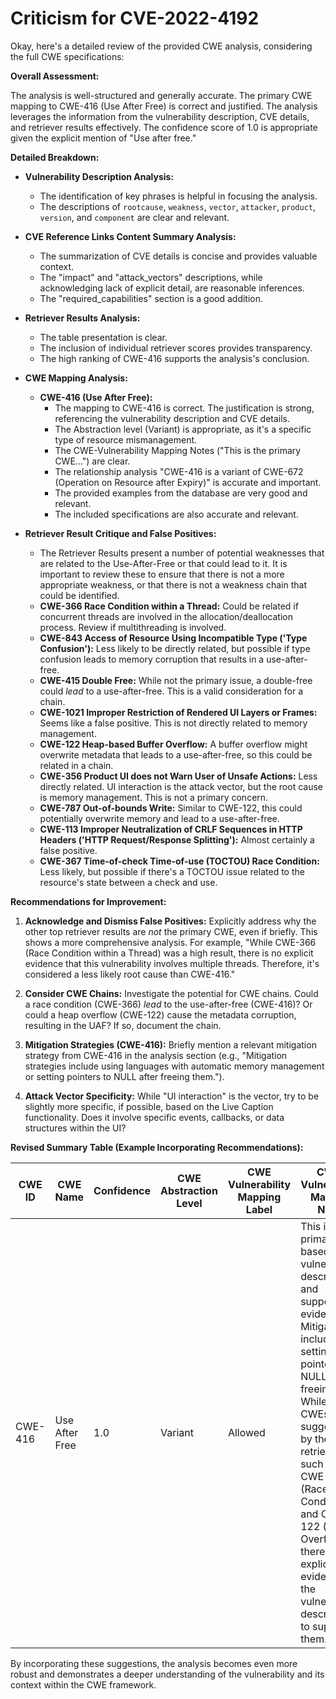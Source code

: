 # Criticism for CVE-2022-4192

Okay, here's a detailed review of the provided CWE analysis, considering the full CWE specifications:

**Overall Assessment:**

The analysis is well-structured and generally accurate. The primary CWE mapping to CWE-416 (Use After Free) is correct and justified. The analysis leverages the information from the vulnerability description, CVE details, and retriever results effectively. The confidence score of 1.0 is appropriate given the explicit mention of "Use after free."

**Detailed Breakdown:**

*   **Vulnerability Description Analysis:**

    *   The identification of key phrases is helpful in focusing the analysis.
    *   The descriptions of `rootcause`, `weakness`, `vector`, `attacker`, `product`, `version`, and `component` are clear and relevant.

*   **CVE Reference Links Content Summary Analysis:**

    *   The summarization of CVE details is concise and provides valuable context.
    *   The "impact" and "attack\_vectors" descriptions, while acknowledging lack of explicit detail, are reasonable inferences.
    *   The "required\_capabilities" section is a good addition.

*   **Retriever Results Analysis:**

    *   The table presentation is clear.
    *   The inclusion of individual retriever scores provides transparency.
    *   The high ranking of CWE-416 supports the analysis's conclusion.

*   **CWE Mapping Analysis:**

    *   **CWE-416 (Use After Free):**
        *   The mapping to CWE-416 is correct. The justification is strong, referencing the vulnerability description and CVE details.
        *   The Abstraction level (Variant) is appropriate, as it's a specific type of resource mismanagement.
        *   The CWE-Vulnerability Mapping Notes ("This is the primary CWE...") are clear.
        *   The relationship analysis "CWE-416 is a variant of CWE-672 (Operation on Resource after Expiry)" is accurate and important.
        *   The provided examples from the database are very good and relevant.
        *   The included specifications are also accurate and relevant.

*   **Retriever Result Critique and False Positives:**
    *   The Retriever Results present a number of potential weaknesses that are related to the Use-After-Free or that could lead to it. It is important to review these to ensure that there is not a more appropriate weakness, or that there is not a weakness chain that could be identified.
    *   **CWE-366 Race Condition within a Thread:** Could be related if concurrent threads are involved in the allocation/deallocation process. Review if multithreading is involved.
    *   **CWE-843 Access of Resource Using Incompatible Type ('Type Confusion'):** Less likely to be directly related, but possible if type confusion leads to memory corruption that results in a use-after-free.
    *   **CWE-415 Double Free:** While not the primary issue, a double-free could *lead* to a use-after-free. This is a valid consideration for a chain.
    *   **CWE-1021 Improper Restriction of Rendered UI Layers or Frames:** Seems like a false positive. This is not directly related to memory management.
    *   **CWE-122 Heap-based Buffer Overflow:** A buffer overflow might overwrite metadata that leads to a use-after-free, so this could be related in a chain.
    *   **CWE-356 Product UI does not Warn User of Unsafe Actions:** Less directly related. UI interaction is the attack vector, but the root cause is memory management. This is not a primary concern.
    *   **CWE-787 Out-of-bounds Write:** Similar to CWE-122, this could potentially overwrite memory and lead to a use-after-free.
    *   **CWE-113 Improper Neutralization of CRLF Sequences in HTTP Headers ('HTTP Request/Response Splitting'):** Almost certainly a false positive.
    *   **CWE-367 Time-of-check Time-of-use (TOCTOU) Race Condition:** Less likely, but possible if there's a TOCTOU issue related to the resource's state between a check and use.

**Recommendations for Improvement:**

1.  **Acknowledge and Dismiss False Positives:** Explicitly address why the other top retriever results are *not* the primary CWE, even if briefly. This shows a more comprehensive analysis. For example, "While CWE-366 (Race Condition within a Thread) was a high result, there is no explicit evidence that this vulnerability involves multiple threads. Therefore, it's considered a less likely root cause than CWE-416."

2.  **Consider CWE Chains:** Investigate the potential for CWE chains. Could a race condition (CWE-366) *lead* to the use-after-free (CWE-416)? Or could a heap overflow (CWE-122) cause the metadata corruption, resulting in the UAF? If so, document the chain.

3.  **Mitigation Strategies (CWE-416):** Briefly mention a relevant mitigation strategy from CWE-416 in the analysis section (e.g., "Mitigation strategies include using languages with automatic memory management or setting pointers to NULL after freeing them.").

4.  **Attack Vector Specificity:** While "UI interaction" is the vector, try to be slightly more specific, if possible, based on the Live Caption functionality. Does it involve specific events, callbacks, or data structures within the UI?

**Revised Summary Table (Example Incorporating Recommendations):**

| CWE ID | CWE Name | Confidence | CWE Abstraction Level | CWE Vulnerability Mapping Label | CWE-Vulnerability Mapping Notes |
|---|---|---|---|---|---|
| CWE-416 | Use After Free | 1.0 | Variant | Allowed | This is the primary CWE based on the vulnerability description and supporting evidence. Mitigation includes setting pointers to NULL after freeing them. While other CWEs were suggested by the retriever, such as CWE-366 (Race Condition) and CWE-122 (Heap Overflow), there is no explicit evidence in the vulnerability description to support them. |

By incorporating these suggestions, the analysis becomes even more robust and demonstrates a deeper understanding of the vulnerability and its context within the CWE framework.